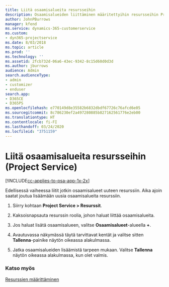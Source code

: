 ```yaml
---
title: Liitä osaamisalueita resursseihin
description: Osaamisalueiden liittäminen määritettyihin resursseihin Project Servicessä
author: JohnPBurrows
manager: kfend
ms.service: dynamics-365-customerservice
ms.custom:
- dyn365-projectservice
ms.date: 8/03/2018
ms.topic: article
ms.prod: ''
ms.technology: ''
ms.assetid: 2fcb732d-06a6-43ec-9342-8c15d60d0d3d
ms.author: jburrows
audience: Admin
search.audienceType:
- admin
- customizer
- enduser
search.app:
- D365CE
- D365PS
ms.openlocfilehash: e770149d8e35582b6832dbdf67726c76afcd6e05
ms.sourcegitcommit: 8c786230ef2a497280885b827162561776e2eb00
ms.translationtype: HT
ms.contentlocale: fi-FI
ms.lasthandoff: 03/24/2020
ms.locfileid: "3751159"
---
```

# <a name="associate-skills-with-resources-project-service"></a>Liitä osaamisalueita resursseihin (Project Service)

[!INCLUDE[cc-applies-to-psa-app-1x-2x](../includes/cc-applies-to-psa-app-1x-2x.md)]

Edellisessä vaiheessa liitit jotkin osaamisalueet uuteen resurssiin. Aika ajoin saatat joutua lisäämään uusia osaamisalueita resurssiin.  
  
1.  Siirry kohtaan **Project Service > Resurssit**.  
  
2.  Kaksoisnapsauta resurssin roolia, johon haluat liittää osaamisalueita.  
  
3.  Jos haluat lisätä osaamisalueen, valitse **Osaamisalueet**-alueella **+**.  
  
4.  Avautuvassa näkymässä täytä tarvittavat kentät ja valitse sitten **Tallenna**-painike näytön oikeassa alakulmassa.  
  
5.  Jatka osaamisalueiden lisäämistä tarpeen mukaan. Valitse **Tallenna** näytön oikeassa alakulmassa, kun olet valmis.  
  
### <a name="see-also"></a>Katso myös  
 [Resurssien määrittäminen](../project-service/set-up-resources.md)
